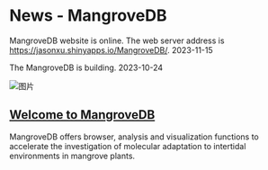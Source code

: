 # News - MangroveDB

MangroveDB website is online. The web server address is https://jasonxu.shinyapps.io/MangroveDB/. 2023-11-15

The MangroveDB is building. 2023-10-24

![图片](https://github.com/Jasonxu0109/MangroveDB/assets/11934986/e7bf91b8-1905-46f0-8ab2-bebb2a0fdd6d)


## [Welcome to MangroveDB](https://jasonxu.shinyapps.io/MangroveDB/)

MangroveDB offers browser, analysis and visualization functions to accelerate the investigation of molecular adaptation to intertidal environments in mangrove plants.


